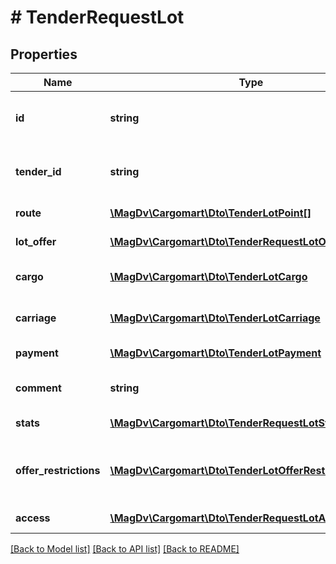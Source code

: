 # # TenderRequestLot

## Properties

Name | Type | Description | Notes
------------ | ------------- | ------------- | -------------
**id** | **string** | Идентификатор  лота в статусе &#39;Сбор предложений&#39; |
**tender_id** | **string** | Идентификатор тендера  в статусе &#39;Сбор предложений&#39; |
**route** | [**\MagDv\Cargomart\Dto\TenderLotPoint[]**](TenderLotPoint.md) | Точки маршрута | [optional]
**lot_offer** | [**\MagDv\Cargomart\Dto\TenderRequestLotOffer**](TenderRequestLotOffer.md) | Данные отклика | [optional]
**cargo** | [**\MagDv\Cargomart\Dto\TenderLotCargo**](TenderLotCargo.md) | Описание и требования груза | [optional]
**carriage** | [**\MagDv\Cargomart\Dto\TenderLotCarriage**](TenderLotCarriage.md) | Информация о требованиях к перевозке | [optional]
**payment** | [**\MagDv\Cargomart\Dto\TenderLotPayment**](TenderLotPayment.md) | Информация о цене | [optional]
**comment** | **string** | Общий комментарий по лоту | [optional]
**stats** | [**\MagDv\Cargomart\Dto\TenderRequestLotStats**](TenderRequestLotStats.md) | Статистика по лоту тендера | [optional]
**offer_restrictions** | [**\MagDv\Cargomart\Dto\TenderLotOfferRestrictionEnum[]**](TenderLotOfferRestrictionEnum.md) | Список ограничений для доступа к установке предложения |
**access** | [**\MagDv\Cargomart\Dto\TenderRequestLotAccess**](TenderRequestLotAccess.md) | Объект доступа к лоту |

[[Back to Model list]](../../README.md#models) [[Back to API list]](../../README.md#endpoints) [[Back to README]](../../README.md)
